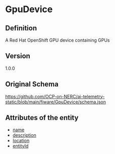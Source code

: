 # GpuDevice

## Definition
A Red Hat OpenShift GPU device containing GPUs

## Version
1.0.0

## Original Schema
https://github.com/OCP-on-NERC/ai-telemetry-static/blob/main/fiware/GpuDevice/schema.json

## Attributes of the entity

- [name](https://github.com/OCP-on-NERC/ai-telemetry-static/blob/main/fiware/GpuDevice/attributes/name.md)
- [description](https://github.com/OCP-on-NERC/ai-telemetry-static/blob/main/fiware/GpuDevice/attributes/description.md)
- [location](https://github.com/OCP-on-NERC/ai-telemetry-static/blob/main/fiware/GpuDevice/attributes/location.md)
- [entityId](https://github.com/OCP-on-NERC/ai-telemetry-static/blob/main/fiware/GpuDevice/attributes/entityId.md)
